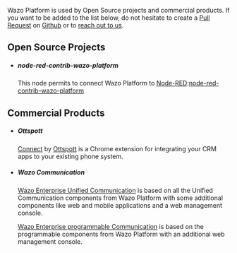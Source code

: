 Wazo Platform is used by Open Source projects and commercial
products. If you want to be added to the list below, do not hesitate
to create a [Pull Request](https://help.github.com/en/articles/creating-a-pull-request-from-a-fork)
on [Github](https://github.com/wazo-platform/wazo-platform.org) or to
[reach out to us](/#contact).

## Open Source Projects

-   ##### node-red-contrib-wazo-platform
    This node permits to connect Wazo Platform to [Node-RED](https://nodered.org/):[node-red-contrib-wazo-platform](https://flows.nodered.org/node/node-red-contrib-wazo-platform)



## Commercial Products

-   ##### Ottspott
    [Connect](https://ottspott.co/connect/) by [Ottspott](https://ottspott.co/) is a Chrome extension for integrating your CRM apps to your existing phone system.


-   ##### Wazo Communication
    [Wazo Enterprise Unified Communication](https://wazo.io/enterprise-unified-communication/) is based on all the Unified Communication components from Wazo Platform with some additional components like web and mobile applications and a web management console.
    
    [Wazo Enterprise programmable Communication](https://wazo.io/integrations-api/) is based on the programmable components from Wazo Platform with an additional web management console.
